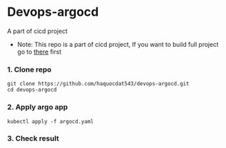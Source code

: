 # Devops-argocd
A part of cicd project
* Note: This repo is a part of cicd project, If you want to build full project go to [there](https://github.com/haquocdat543/devops-infra.git) first

### 1. Clone repo
```
git clone https://github.com/haquocdat543/devops-argocd.git
cd devops-argocd
```
### 2. Apply argo app
```
kubectl apply -f argocd.yaml
```
### 3. Check result
